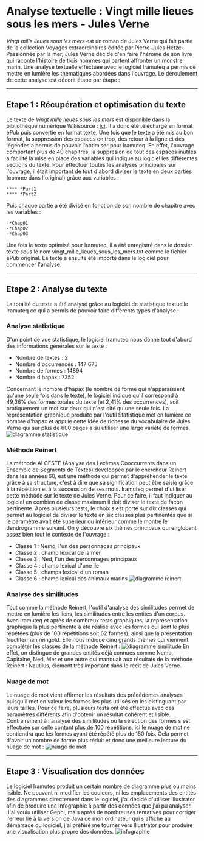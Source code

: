 # Analyse textuelle : Vingt mille lieues sous les mers - Jules Verne

*Vingt mille lieues sous les mers* est un roman de Jules Verne qui fait partie de la collection Voyages extraordinaires éditée par Pierre-Jules Hetzel. Passionnée par la mer, Jules Verne décide d'en faire l'héroïne de son livre qui raconte l'histoire de trois hommes qui partent affronter un monstre marin. Une analyse textuelle effectuée avec le logiciel Iramuteq a permis de mettre en lumière les thématiques abordées dans l'ouvrage. Le déroulement de cette analyse est déccrit étape par étape : 

---

## Etape 1 : Récupération et optimisation du texte
Le texte de *Vingt mille lieues sous les mers* est disponible dans la bibliothèque numérique Wikisource : [ici](https://fr.wikisource.org/wiki/Vingt_mille_lieues_sous_les_mers). Il a donc été téléchargé en format ePub puis convertie en format texte. Une fois que le texte a été mis au bon format, la suppression des espaces en trop, des retour à la ligne et des légendes a permis de pouvoir l'optimiser pour Iramuteq. En effet, l'ouvrage comportant plus de 40 chapitres, la suppresion de tout ces espaces inutiles a facilité la mise en place des variables qui indique au logiciel les différentes sections du texte. Pour effectuer toutes les analyses principales sur l'ouvrage, il était important de tout d'abord diviser le texte en deux parties (comme dans l'original) grâce aux variables : 

```
**** *Part1
**** *Part2
```
Puis chaque partie a été divisé en fonction de son nombre de chapitre avec les variables : 
```
-*Chap01
-*Chap02
-*Chap03
```
Une fois le texte optimisé pour Iramuteq, il a été enregistré dans le dossier texte sous le nom vingt_mille_lieues_sous_les_mers.txt comme le fichier ePub original. Le texte a ensuite été importé dans le logiciel pour commencer l'analyse. 

---

## Etape 2 : Analyse du texte
La totalité du texte a été analysé grâce au logiciel de statistique textuelle Iramuteq ce qui a permis de pouvoir faire différents types d'analyse : 

### Analyse statistique
D'un point de vue statistique, le logiciel Iramuteq nous donne tout d'abord des informations générales sur le texte : 
* Nombre de textes : 2 
* Nombre d'occurrences : 147 675
* Nombre de formes : 14894
* Nombre d'hapax : 7352 

Concernant le nombre d'hapax (le nombre de forme qui n'apparaissent qu'une seule fois dans le texte), le logiciel indique qu'il correspond à 49,36% des formes totales du texte (et 2,41% des occurrences), soit pratiquement un mot sur deux qui n'est cité qu'une seule fois.  La représentation graphique produite par l'outil Statistique met en lumière ce nombre d'hapax et appuie cette idée de richesse du vocabulaire de Jules Verne qui sur plus de 600 pages a su utiliser une large variété de formes.
![diagramme statistique](img/statistique.png)

### Méthode Reinert
La méthode ALCESTE (Analyse des Lexèmes Cooccurrents dans un Ensemble de Segments de Textes) développée par le chercheur Reinert dans les années 60, est une méthode qui permet d'appréhender le texte grâce à sa structure, c'est à dire que sa signification peut être saisie grâce à la répétition et à la succession de ses mots. Iramuteq permet d'utiliser cette méthode sur le texte de Jules Verne. Pour ce faire, il faut indiquer au logiciel en combien de classe maximum il doit diviser le texte de façon pertinente. Apres plusieurs tests, le choix s'est porté sur dix classes qui permet au logiciel de diviser le texte en six classes plus pertinentes que si le paramètre avait été supérieur ou inférieur comme le montre le dendrogramme suivant. On y découvre six thèmes principaux qui englobent assez bien tout le contexte de l'ouvrage : 
* Classe 1 : Nemo, l'un des personnages principaux 
* Classe 2 : champ lexical de la mer
* Classe 3 : Ned, l'un des personnages principaux
* Classe 4 : champ lexical d'une ile
* Classe 5 : champs lexical d'un roman
* Classe 6 : champ lexical des animaux marins
![diagramme reinert](img/reinert.svg)

### Analyse des similitudes
Tout comme la méthode Reinert, l'outil d'analyse des similitudes permet de mettre en lumière les liens, les similitudes entre les entités d'un corpus. Avec Iramuteq et après de nombreux tests graphiques, la représentation graphique la plus pertinente a été réalisé avec les formes qui sont le plus répétées (plus de 100 répétitions soit 62 formes), ainsi que la présentation fruchterman reingold. Elle nous indique cinq grands thèmes qui viennent compléter les classes de la méthode Reinert : 
![diagramme similitude](img/similitude.svg)
En effet, on distingue de grandes entités déjà connues comme Nemo, Capitaine, Ned, Mer et une autre qui manquait aux résultats de la méthode Reinert : Nautilus, élément très important dans le récit de Jules Verne.

### Nuage de mot
Le nuage de mot vient affirmer les résultats des précédentes analyses puisqu'il met en valeur les formes les plus utilisés en les distinguant par leurs tailles. Pour ce faire, plusieurs tests ont été effectué avec des paramètres différents afin d'obtenir un résultat cohérent et lisible. Contrairement à l'analyse des similitudes où la sélection des formes s'est effectuée sur celle contant plus de 100 répétitions, ici le nuage de mot ne contiendra que les formes ayant été répété plus de 150 fois. Cela permet d'avoir un nombre de forme plus réduit et donc une meilleure lecture du nuage de mot : 
![nuage de mot](img/nuage.svg)

---

## Etape 3 : Visualisation des données
Le logiciel Iramuteq produit un certain nombre de diagramme plus ou moins lisible. Ne pouvant ni modifier les couleurs, ni les emplacements des entités des diagrammes directement dans le logiciel, j'ai décidé d'utiliser Illustrator afin de produire une infographie à partir des données que j'ai pu analyser. J'ai voulu utiliser Gephi, mais après de nombreuses tentatives pour corriger l'erreur lié à la version de Java de mon ordinateur qui s'affiche au démarrage du logiciel, j'ai préféré me tourner vers Illustrator pour produire une visualisation plus propre des données.
![infographie](img/infographie.png)